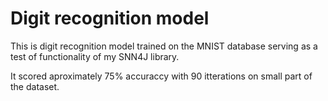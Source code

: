 # Digit recognition model
This is digit recognition model trained on the MNIST database serving as a test of functionality of my SNN4J library.

It scored aproximately 75% accuraccy with 90 itterations on small part of the dataset.
